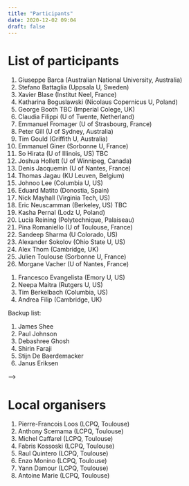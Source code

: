 ```yaml
---
title: "Participants"
date: 2020-12-02 09:04
draft: false
---
```



# List of participants




1. Giuseppe Barca (Australian National University, Australia) <!-- giuseppemj.barca@gmail.com -->
1. Stefano Battaglia (Uppsala U, Sweden) <!-- stefano.battaglia@kemi.uu.se -->
1. Xavier Blase (Institut Neel, France) <!-- xavier.blase@neel.cnrs.fr -->
1. Katharina Boguslawski (Nicolaus Copernicus U, Poland)  <!-- k.boguslawski@fizyka.umk.pl -->
1. George Booth TBC (Imperial Colege, UK) <!-- george.booth@kcl.ac.uk -->
1. Claudia Filippi (U of Twente, Netherland) <!-- c.filippi@utwente.nl -->
1. Emmanuel Fromager (U of Strasbourg, France) <!-- fromagere@unistra.fr -->
1. Peter Gill (U of Sydney, Australia) <!-- p.gill@sydney.edu.au -->
1. Tim Gould (Griffith U, Australia) <!-- t.gould@griffith.edu.au -->
1. Emmanuel Giner (Sorbonne U, France) <!-- emmanuel.giner@lct.jussieu.fr -->
1. So Hirata (U of Illinois, US) TBC <!-- sohirata@illinois.edu -->
1. Joshua Hollett (U of Winnipeg, Canada) <!-- j.hollett@uwinnipeg.ca -->
1. Denis Jacquemin (U of Nantes, France) <!-- Denis.Jacquemin@univ-nantes.fr -->
1. Thomas Jagau (KU Leuven, Belgium) <!-- thomas.jagau@kuleuven.be -->
1. Johnoo Lee (Columbia U, US) <!-- linusjoonho@gmail.com -->
1. Eduard Matito (Donostia, Spain) <!-- ematito@gmail.com -->
1. Nick Mayhall (Virginia Tech, US) <!-- nmayhall@vt.edu -->
1. Eric Neuscamman (Berkeley, US) TBC <!-- eric.neuscamman@gmail.com -->
1. Kasha Pernal (Lodz U, Poland)<!-- katarzyna.pernal@p.lodz.pl -->
1. Lucia Reining (Polytechnique, Palaiseau) <!-- lucia.reining@polytechnique.fr -->
1. Pina Romaniello (U of Toulouse, France) <!-- pina.romaniello@gmail.com -->
1. Sandeep Sharma (U Colorado, US) <!-- sandeep.sharma@colorado.edu -->
1. Alexander Sokolov (Ohio State U, US) <!-- sokolov.8@osu.edu -->
1. Alex Thom (Cambridge, UK) <!-- ajwt3@cam.ac.uk -->
1. Julien Toulouse (Sorbonne U, France) <!-- toulouse@lct.jussieu.fr -->
1. Morgane Vacher (U of Nantes, France) <!-- Morgane.Vacher@univ-nantes.fr -->

<!--

Waiting list:
1. Diptarka Hait (Standford, US) <!-- diptarka@stanford.edu -->
1. Francesco Evangelista (Emory U, US) <!-- francesco.evangelista@emory.edu -->
1. Neepa Maitra (Rutgers U, US) <!-- neepa.maitra@rutgers.edu -->
1. Tim Berkelbach (Columbia, US) <!-- t.berkelbach@columbia.edu -->
1. Andrea Filip (Cambridge, UK) <!-- maf63@cam.ac.uk -->

Backup list:
1. James Shee
1. Paul Johnson
1. Debashree Ghosh
1. Shirin Faraji
1. Stijn De Baerdemacker
1. Janus Eriksen

-->

# Local organisers

1. Pierre-Francois Loos	(LCPQ, Toulouse) <!-- loos@irsamc.ups-tlse.fr -->
1. Anthony Scemama (LCPQ, Toulouse) <!-- scemama@gmail.com -->
1. Michel Caffarel (LCPQ, Toulouse) <!-- michel.caffarel@gmail.com -->
1. Fabris Kossoski (LCPQ, Toulouse) <!-- fkossoski@irsamc.ups-tlse.fr -->
1. Raul Quintero (LCPQ, Toulouse) <!-- raul.quintero@irsamc.ups-tlse.fr -->
1. Enzo Monino (LCPQ, Toulouse) <!-- enzo.monino@irsamc.ups-tlse.fr -->
1. Yann Damour (LCPQ, Toulouse) <!-- yann.damour@hotmail.fr -->
1. Antoine Marie (LCPQ, Toulouse) <!-- antoine.marie@ens-lyon.fr -->

